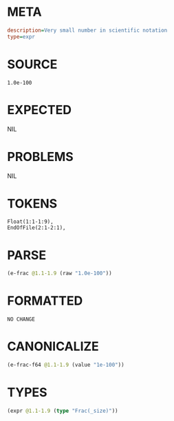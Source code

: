 # META
~~~ini
description=Very small number in scientific notation
type=expr
~~~
# SOURCE
~~~roc
1.0e-100
~~~
# EXPECTED
NIL
# PROBLEMS
NIL
# TOKENS
~~~zig
Float(1:1-1:9),
EndOfFile(2:1-2:1),
~~~
# PARSE
~~~clojure
(e-frac @1.1-1.9 (raw "1.0e-100"))
~~~
# FORMATTED
~~~roc
NO CHANGE
~~~
# CANONICALIZE
~~~clojure
(e-frac-f64 @1.1-1.9 (value "1e-100"))
~~~
# TYPES
~~~clojure
(expr @1.1-1.9 (type "Frac(_size)"))
~~~
